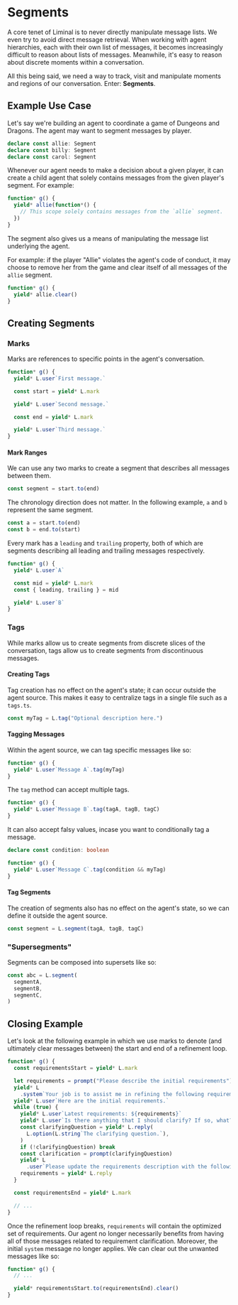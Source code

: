 # Segments

A core tenet of Liminal is to never directly manipulate message lists. We even
try to avoid direct message retrieval. When working with agent hierarchies, each
with their own list of messages, it becomes increasingly difficult to reason
about lists of messages. Meanwhile, it's easy to reason about discrete moments
within a conversation.

All this being said, we need a way to track, visit and manipulate moments and
regions of our conversation. Enter: **Segments**.

## Example Use Case

Let's say we're building an agent to coordinate a game of Dungeons and Dragons.
The agent may want to segment messages by player.

```ts
declare const allie: Segment
declare const billy: Segment
declare const carol: Segment
```

Whenever our agent needs to make a decision about a given player, it can create
a child agent that solely contains messages from the given player's segment. For
example:

```ts
function* g() {
  yield* allie(function*() {
    // This scope solely contains messages from the `allie` segment.
  })
}
```

The segment also gives us a means of manipulating the message list underlying
the agent.

For example: if the player "Allie" violates the agent's code of conduct, it may
choose to remove her from the game and clear itself of all messages of the
`allie` segment.

```ts
function* g() {
  yield* allie.clear()
}
```

## Creating Segments

### Marks

Marks are references to specific points in the agent's conversation.

```ts
function* g() {
  yield* L.user`First message.`

  const start = yield* L.mark

  yield* L.user`Second message.`

  const end = yield* L.mark

  yield* L.user`Third message.`
}
```

#### Mark Ranges

We can use any two marks to create a segment that describes all messages between
them.

```ts
const segment = start.to(end)
```

The chronology direction does not matter. In the following example, `a` and `b`
represent the same segment.

```ts
const a = start.to(end)
const b = end.to(start)
```

Every mark has a `leading` and `trailing` property, both of which are segments
describing all leading and trailing messages respectively.

```ts
function* g() {
  yield* L.user`A`

  const mid = yield* L.mark
  const { leading, trailing } = mid

  yield* L.user`B`
}
```

### Tags

While marks allow us to create segments from discrete slices of the
conversation, tags allow us to create segments from discontinuous messages.

#### Creating Tags

Tag creation has no effect on the agent's state; it can occur outside the agent
source. This makes it easy to centralize tags in a single file such as a
`tags.ts`.

```ts
const myTag = L.tag("Optional description here.")
```

#### Tagging Messages

Within the agent source, we can tag specific messages like so:

```ts
function* g() {
  yield* L.user`Message A`.tag(myTag)
}
```

The `tag` method can accept multiple tags.

```ts
function* g() {
  yield* L.user`Message B`.tag(tagA, tagB, tagC)
}
```

It can also accept falsy values, incase you want to conditionally tag a message.

```ts
declare const condition: boolean

function* g() {
  yield* L.user`Message C`.tag(condition && myTag)
}
```

#### Tag Segments

The creation of segments also has no effect on the agent's state, so we can
define it outside the agent source.

```ts
const segment = L.segment(tagA, tagB, tagC)
```

### "Supersegments"

Segments can be composed into supersets like so:

```ts
const abc = L.segment(
  segmentA,
  segmentB,
  segmentC,
)
```

## Closing Example

Let's look at the following example in which we use marks to denote (and
ultimately clear messages between) the start and end of a refinement loop.

```ts
function* g() {
  const requirementsStart = yield* L.mark

  let requirements = prompt("Please describe the initial requirements")!
  yield* L
    .system`Your job is to assist me in refining the following requirements.`
  yield* L.user`Here are the initial requirements.`
  while (true) {
    yield* L.user`Latest requirements: ${requirements}`
    yield* L.user`Is there anything that I should clarify? If so, what?`
    const clarifyingQuestion = yield* L.reply(
      L.option(L.string`The clarifying question.`),
    )
    if (!clarifyingQuestion) break
    const clarification = prompt(clarifyingQuestion)
    yield* L
      .user`Please update the requirements description with the following clarification: ${clarification}`
    requirements = yield* L.reply
  }

  const requirementsEnd = yield* L.mark

  // ...
}
```

Once the refinement loop breaks, `requirements` will contain the optimized set
of requirements. Our agent no longer necessarily benefits from having all of
those messages related to requirement clarification. Moreover, the initial
`system` message no longer applies. We can clear out the unwanted messages like
so:

```ts
function* g() {
  // ...

  yield* requirementsStart.to(requirementsEnd).clear()
}
```
